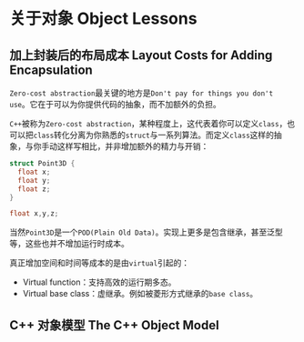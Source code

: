 # 关于对象 Object Lessons

## 加上封装后的布局成本 Layout Costs for Adding Encapsulation

`Zero-cost abstraction`最关键的地方是`Don't pay for things you don't use`。它在于可以为你提供代码的抽象，而不加额外的负担。

`C++`被称为`Zero-cost abstraction`，某种程度上，这代表着你可以定义`class`，也可以把`class`转化分离为你熟悉的`struct`与一系列算法。而定义`class`这样的抽象，与你手动这样写相比，并非增加额外的精力与开销：

```cpp
struct Point3D {
  float x;
  float y;
  float z;
}

float x,y,z;
```

当然`Point3D`是一个`POD(Plain Old Data)`。实现上更多是包含继承，甚至泛型等，这些也并不增加运行时成本。

真正增加空间和时间等成本的是由`virtual`引起的：

- Virtual function：支持高效的运行期多态。
- Virtual base class：虚继承。例如被菱形方式继承的`base class`。

## C++ 对象模型 The C++ Object Model
